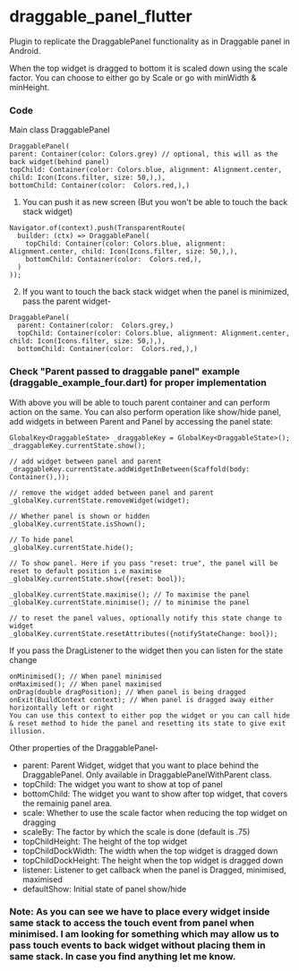 # draggable_panel_flutter

Plugin to replicate the DraggablePanel functionality as in Draggable panel in Android.

When the top widget is dragged to bottom it is scaled down using the scale factor.
You can choose to either go by Scale or go with minWidth & minHeight.

### Code
Main class DraggablePanel
```
DraggablePanel(
parent: Container(color: Colors.grey) // optional, this will as the back widget(behind panel)
topChild: Container(color: Colors.blue, alignment: Alignment.center, child: Icon(Icons.filter, size: 50,),),
bottomChild: Container(color:  Colors.red,),)
```
1) You can push it as new screen (But you won't be able to touch the back stack widget)
```
Navigator.of(context).push(TransparentRoute(
  builder: (ctx) => DraggablePanel(
    topChild: Container(color: Colors.blue, alignment: Alignment.center, child: Icon(Icons.filter, size: 50,),),
    bottomChild: Container(color:  Colors.red,),
  )
));
```
2) If you want to touch the back stack widget when the panel is minimized, pass the parent widget-
```
DraggablePanel(
  parent: Container(color:  Colors.grey,)
  topChild: Container(color: Colors.blue, alignment: Alignment.center, child: Icon(Icons.filter, size: 50,),),
  bottomChild: Container(color:  Colors.red,),)
```
### Check "Parent passed to draggable panel" example (draggable_example_four.dart) for proper implementation

With above you will be able to touch parent container and can perform action on the same.
You can also perform operation like show/hide panel, add widgets in between Parent and Panel by accessing the panel state:
```
GlobalKey<DraggableState> _draggableKey = GlobalKey<DraggableState>();
_draggableKey.currentState.show();

// add widget between panel and parent
_draggableKey.currentState.addWidgetInBetween(Scaffold(body: Container(),));

// remove the widget added between panel and parent
_globalKey.currentState.removeWidget(widget);

// Whether panel is shown or hidden
_globalKey.currentState.isShown();

// To hide panel
_globalKey.currentState.hide();

// To show panel. Here if you pass "reset: true", the panel will be reset to default position i.e maximise
_globalKey.currentState.show({reset: bool});

_globalKey.currentState.maximise(); // To maximise the panel
_globalKey.currentState.minimise(); // to minimise the panel

// to reset the panel values, optionally notify this state change to widget
_globalKey.currentState.resetAttributes({notifyStateChange: bool});
```
If you pass the DragListener to the widget then you can listen for the state change
```
onMinimised(); // When panel minimised
onMaximised(); // When panel maximised
onDrag(double dragPosition); // When panel is being dragged
onExit(BuildContext context); // When panel is dragged away either horizontally left or right
You can use this context to either pop the widget or you can call hide & reset method to hide the panel and resetting its state to give exit illusion.
```

Other properties of the DraggablePanel-
  - parent: Parent Widget, widget that you want to place behind the DraggablePanel. Only available in DraggablePanelWithParent class.
  - topChild: The widget you want to show at top of panel
  - bottomChild: The widget you want to show after top widget, that covers the remainig panel area.
  - scale: Whether to use the scale factor when reducing the top widget on dragging
  - scaleBy: The factor by which the scale is done (default is .75)
  - topChildHeight: The height of the top widget
  - topChildDockWidth: The width when the top widget is dragged down
  - topChildDockHeight: The height when the top widget is dragged down
  - listener: Listener to get callback when the panel is Dragged, minimised, maximised
  - defaultShow: Initial state of panel show/hide

### Note: As you can see we have to place every widget inside same stack to access the touch event from panel when minimised. I am looking for something which may allow us to pass touch events to back widget without placing them in same stack. In case you find anything let me know.
